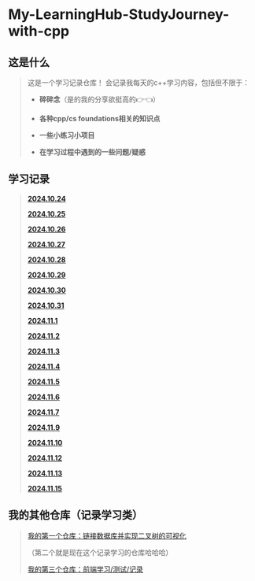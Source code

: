 # My-LearningHub-StudyJourney-with-cpp

## 这是什么
>这是一个学习记录仓库！
>会记录我每天的c++学习内容，包括但不限于：
>+ **碎碎念**（是的我的分享欲挺高的👉👈）
>
>+ **各种cpp/cs foundations相关的知识点**
>
>+ **一些小练习小项目**
>
>+ **在学习过程中遇到的一些问题/疑惑**

## 学习记录
>[**2024.10.24**](https://github.com/EthanQC/My-LearningHub-StudyJourney-with-cpp/blob/ec772867ff580e1615e77de30024a9ebc0762347/2024.10.24/today%20's%20learning%20record.md)
>
>[**2024.10.25**](https://github.com/EthanQC/My-LearningHub-StudyJourney-with-cpp/blob/751840b2097055f959e36822e1065e88642199d5/2024.10.25/learning%20record.md)
>
>[**2024.10.26**](https://github.com/EthanQC/My-LearningHub-StudyJourney-with-cpp/blob/a859074be0d75503d0948496e26885b5e4f08dd3/2024.10.26/learning%20record.md)
>
>[**2024.10.27**](https://github.com/EthanQC/My-LearningHub-StudyJourney-with-cpp/blob/a128f18fd4a18f901a2e02a320879dc684fa581f/2024.10.27/learning%20record.md)
>
>[**2024.10.28**](https://github.com/EthanQC/My-LearningHub-StudyJourney-with-cpp/blob/ab8049e5a5e5ceaf470277d68853b49c189cdc21/2024.10.28/learning%20record.md)
>
>[**2024.10.29**](https://github.com/EthanQC/My-LearningHub-StudyJourney-with-cpp/blob/aac150575bf6a2d0b0b3e389502478c0d13e4950/2024.10.29/learning%20record.md)
>
>[**2024.10.30**](https://github.com/EthanQC/My-LearningHub-StudyJourney-with-cpp/blob/18305ffc061c2604a56f01988b02848a3d924426/2024.10.30/learning%20record.md)
>
>[**2024.10.31**](https://github.com/EthanQC/My-LearningHub-StudyJourney-with-cpp/blob/005390f4e7a46c2389f095ef7bf1adebf6882d50/2024.10.31/learning%20record.md)
>
>[**2024.11.1**](https://github.com/EthanQC/My-LearningHub-StudyJourney-with-cpp/blob/62ae010a2c4789e29c90d4d60f12ba805e1115b4/2024.11.1/learning%20record.md)
>
>[**2024.11.2**](https://github.com/EthanQC/My-LearningHub-StudyJourney-with-cpp/blob/007e906478f31c212ff420c8d6dd5889cdabd9a4/2024.11.2/learning%20record.md)
>
>[**2024.11.3**](https://github.com/EthanQC/My-LearningHub-StudyJourney-with-cpp/blob/566c7e7c79747fe28850373445f18e658201ec93/2024.11.3/learning%20record.md)
>
>[**2024.11.4**](https://github.com/EthanQC/My-LearningHub-StudyJourney-with-cpp/blob/76fae2c91974eae254e7d4f1b2c19ad88b182057/2024.11.4/learning%20record.md)
>
>[**2024.11.5**](https://github.com/EthanQC/My-LearningHub-StudyJourney-with-cpp/blob/6e2f7b5f052c894ce90c952724d21178b6b87022/2024.11.5/learning%20record.md)
>
>[**2024.11.6**](https://github.com/EthanQC/My-LearningHub-StudyJourney-with-cpp/blob/a70603b5c2c43379d64526794526f453e10229bf/2024.11.6/learning-record.md)
>
>[**2024.11.7**](https://github.com/EthanQC/My-LearningHub-StudyJourney-with-cpp/blob/25938cd5d081e3cda1229c432c233a84ee76b8d6/2024.11.7/learning-record.md)
>
>[**2024.11.9**](https://github.com/EthanQC/My-LearningHub-StudyJourney-with-cpp/blob/0b53b4d4ac0334b7d54a18f336da882267211f67/2024.11.9/learning-record.md)
>
>[**2024.11.10**](https://github.com/EthanQC/My-LearningHub-StudyJourney-with-cpp/blob/e22ff82bef9fa38ba0ae597954cf01d4723707c9/2024.11.10/learning-record.md)
>
>[**2024.11.12**](https://github.com/EthanQC/My-LearningHub-StudyJourney-with-cpp/blob/2670f28837a2dbed098d98d432c05918bfbad68f/2024.11.12/learning%20record.md)
>
>[**2024.11.13**](https://github.com/EthanQC/My-LearningHub-StudyJourney-with-cpp/blob/f74f23139d1812cd049350b2582a8ef2c1decc5e/2024.11.13/learning%20record.md)
>
>[**2024.11.15**](https://github.com/EthanQC/My-LearningHub-StudyJourney-with-cpp/blob/bb8a0d1644ef090c3c3fc57e6434a45494a2328c/2024.11.15/learning-record.md)

## 我的其他仓库（记录学习类）
>[我的第一个仓库：链接数据库并实现二叉树的可视化](https://github.com/EthanQC/using-cpp-and-MySQL-to-implement-the-visualization-of-a-binary-tree)
>
>（第二个就是现在这个记录学习的仓库哈哈哈）
>
>[我的第三个仓库：前端学习/测试/记录](https://github.com/EthanQC/my-test-page-website)
